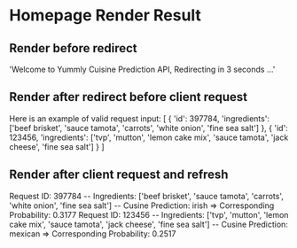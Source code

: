 # Homepage Render Result

## Render before redirect
'Welcome to Yummly Cuisine Prediction API, Redirecting in 3 seconds ...'

## Render after redirect before client request
Here is an example of valid request input: [ { 'id': 397784, 'ingredients': ['beef brisket', 'sauce tamota', 'carrots', 'white onion', 'fine sea salt'] }, { 'id': 123456, 'ingredients': ['tvp', 'mutton', 'lemon cake mix', 'sauce tamota', 'jack cheese', 'fine sea salt'] } ]

## Render after client request and refresh
Request ID: 397784
    -- Ingredients: ['beef brisket', 'sauce tamota', 'carrots', 'white onion', 'fine sea salt']
    -- Cusine Prediction: irish => Corresponding Probability: 0.3177
Request ID: 123456
    -- Ingredients: ['tvp', 'mutton', 'lemon cake mix', 'sauce tamota', 'jack cheese', 'fine sea salt']
    -- Cusine Prediction: mexican => Corresponding Probability: 0.2517